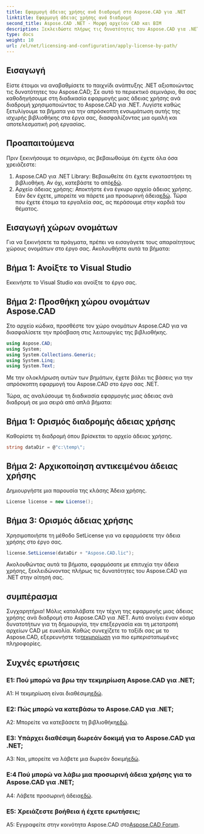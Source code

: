 ```yaml
---
title: Εφαρμογή άδειας χρήσης ανά διαδρομή στο Aspose.CAD για .NET
linktitle: Εφαρμογή άδειας χρήσης ανά διαδρομή
second_title: Aspose.CAD .NET - Μορφή αρχείου CAD και BIM
description: Ξεκλειδώστε πλήρως τις δυνατότητες του Aspose.CAD για .NET! Ακολουθήστε τον οδηγό βήμα προς βήμα για να εφαρμόσετε μια άδεια χωρίς προβλήματα. Ανεβάστε το παιχνίδι χειρισμού αρχείων CAD τώρα!
type: docs
weight: 10
url: /el/net/licensing-and-configuration/apply-license-by-path/
---
```

## Εισαγωγή

Είστε έτοιμοι να αναβαθμίσετε το παιχνίδι ανάπτυξης .NET αξιοποιώντας τις δυνατότητες του Aspose.CAD; Σε αυτό το περιεκτικό σεμινάριο, θα σας καθοδηγήσουμε στη διαδικασία εφαρμογής μιας άδειας χρήσης ανά διαδρομή χρησιμοποιώντας το Aspose.CAD για .NET. Λυγίστε καθώς ξετυλίγουμε τα βήματα για την απρόσκοπτη ενσωμάτωση αυτής της ισχυρής βιβλιοθήκης στα έργα σας, διασφαλίζοντας μια ομαλή και αποτελεσματική ροή εργασίας.

## Προαπαιτούμενα

Πριν ξεκινήσουμε το σεμινάριο, ας βεβαιωθούμε ότι έχετε όλα όσα χρειάζεστε:
1.  Aspose.CAD για .NET Library: Βεβαιωθείτε ότι έχετε εγκαταστήσει τη βιβλιοθήκη. Αν όχι, κατεβάστε το από[εδώ](https://releases.aspose.com/cad/net/).
2.  Αρχείο άδειας χρήσης: Αποκτήστε ένα έγκυρο αρχείο άδειας χρήσης. Εάν δεν έχετε, μπορείτε να πάρετε μια προσωρινή άδεια[εδώ](https://purchase.aspose.com/temporary-license/).
Τώρα που έχετε έτοιμα τα εργαλεία σας, ας περάσουμε στην καρδιά του θέματος.

## Εισαγωγή χώρων ονομάτων

Για να ξεκινήσετε τα πράγματα, πρέπει να εισαγάγετε τους απαραίτητους χώρους ονομάτων στο έργο σας. Ακολουθήστε αυτά τα βήματα:

## Βήμα 1: Ανοίξτε το Visual Studio

Εκκινήστε το Visual Studio και ανοίξτε το έργο σας.

## Βήμα 2: Προσθήκη χώρου ονομάτων Aspose.CAD

Στο αρχείο κώδικα, προσθέστε τον χώρο ονομάτων Aspose.CAD για να διασφαλίσετε την πρόσβαση στις λειτουργίες της βιβλιοθήκης.
```csharp
using Aspose.CAD;
using System;
using System.Collections.Generic;
using System.Linq;
using System.Text;
```
Με την ολοκλήρωση αυτών των βημάτων, έχετε βάλει τις βάσεις για την απρόσκοπτη εφαρμογή του Aspose.CAD στο έργο σας .NET.

Τώρα, ας αναλύσουμε τη διαδικασία εφαρμογής μιας άδειας ανά διαδρομή σε μια σειρά από απλά βήματα:

## Βήμα 1: Ορισμός διαδρομής άδειας χρήσης

Καθορίστε τη διαδρομή όπου βρίσκεται το αρχείο άδειας χρήσης.
```csharp
string dataDir = @"c:\temp\";
```

## Βήμα 2: Αρχικοποίηση αντικειμένου άδειας χρήσης

Δημιουργήστε μια παρουσία της κλάσης Άδεια χρήσης.
```csharp
License license = new License();
```

## Βήμα 3: Ορισμός άδειας χρήσης

Χρησιμοποιήστε τη μέθοδο SetLicense για να εφαρμόσετε την άδεια χρήσης στο έργο σας.
```csharp
license.SetLicense(dataDir + "Aspose.CAD.lic");
```

Ακολουθώντας αυτά τα βήματα, εφαρμόσατε με επιτυχία την άδεια χρήσης, ξεκλειδώνοντας πλήρως τις δυνατότητες του Aspose.CAD για .NET στην αίτησή σας.

## συμπέρασμα

Συγχαρητήρια! Μόλις καταλάβατε την τέχνη της εφαρμογής μιας άδειας χρήσης ανά διαδρομή στο Aspose.CAD για .NET. Αυτό ανοίγει έναν κόσμο δυνατοτήτων για τη δημιουργία, την επεξεργασία και τη μετατροπή αρχείων CAD με ευκολία. Καθώς συνεχίζετε το ταξίδι σας με το Aspose.CAD, εξερευνήστε το[τεκμηρίωση](https://reference.aspose.com/cad/net/) για πιο εμπεριστατωμένες πληροφορίες.

## Συχνές ερωτήσεις

### Ε1: Πού μπορώ να βρω την τεκμηρίωση Aspose.CAD για .NET;

 A1: Η τεκμηρίωση είναι διαθέσιμη[εδώ](https://reference.aspose.com/cad/net/).

### Ε2: Πώς μπορώ να κατεβάσω το Aspose.CAD για .NET;

 A2: Μπορείτε να κατεβάσετε τη βιβλιοθήκη[εδώ](https://releases.aspose.com/cad/net/).

### Ε3: Υπάρχει διαθέσιμη δωρεάν δοκιμή για το Aspose.CAD για .NET;

A3: Ναι, μπορείτε να λάβετε μια δωρεάν δοκιμή[εδώ](https://releases.aspose.com/).

### Ε:4 Πού μπορώ να λάβω μια προσωρινή άδεια χρήσης για το Aspose.CAD για .NET;

 A4: Λάβετε προσωρινή άδεια[εδώ](https://purchase.aspose.com/temporary-license/).

### Ε5: Χρειάζεστε βοήθεια ή έχετε ερωτήσεις;

 A5: Εγγραφείτε στην κοινότητα Aspose.CAD στο[Aspose.CAD Forum](https://forum.aspose.com/c/cad/19).